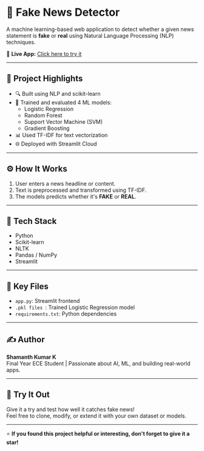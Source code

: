 # 📰 Fake News Detector

A machine learning-based web application to detect whether a given news statement is **fake** or **real** using Natural Language Processing (NLP) techniques.

🚀 **Live App:** [Click here to try it](https://fake-news-detector-nlp-8mqwyufwr3rjqerhbbojrc.streamlit.app/)

---

## 📌 Project Highlights

- 🔍 Built using NLP and scikit-learn
- 🧠 Trained and evaluated 4 ML models:
  - Logistic Regression 
  - Random Forest
  - Support Vector Machine (SVM)
  - Gradient Boosting
- 📊 Used TF-IDF for text vectorization
- 🌐 Deployed with Streamlit Cloud

---

## ⚙️ How It Works

1. User enters a news headline or content.
2. Text is preprocessed and transformed using TF-IDF.
3. The models predicts whether it's **FAKE** or **REAL**.

---

## 🧰 Tech Stack

- Python
- Scikit-learn
- NLTK
- Pandas / NumPy
- Streamlit

---

## 📁 Key Files

- `app.py`: Streamlit frontend
- `.pkl files `: Trained Logistic Regression model
- `requirements.txt`: Python dependencies

---

## ✍️ Author

**Shamanth Kumar K**  
Final Year ECE Student | Passionate about AI, ML, and building real-world apps.

---

## 📢 Try It Out

Give it a try and test how well it catches fake news!  
Feel free to clone, modify, or extend it with your own dataset or models.

---

⭐ **If you found this project helpful or interesting, don't forget to give it a star!**
